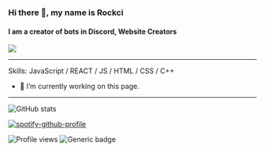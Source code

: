### Hi there 👋, my name is Rockci
#### I am a creator of bots in Discord, Website Creators
![](https://cdn.discordapp.com/attachments/788810278196084746/859357068929531914/tenor.gif)


---
Skills: JavaScript / REACT / JS / HTML / CSS / С++

- 🔭 I’m currently working on this page. 
---
![GitHub stats](https://github-readme-stats.vercel.app/api?username=Rockcii&show_icons=true)  

[![spotify-github-profile](https://spotify-github-profile.vercel.app/api/view?uid=p67wf0kpm7qqplo3qcm8fm555&cover_image=true&theme=default)](https://open.spotify.com/user/p67wf0kpm7qqplo3qcm8fm555?si=8178b63a1b6f46bf)

![Profile views](https://gpvc.arturio.dev/Rockcii)
![Generic badge](https://img.shields.io/badge/Github-Offline-Green)



